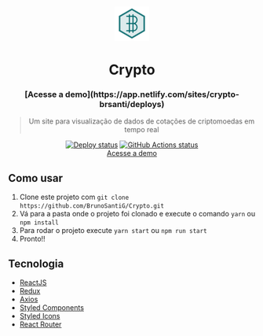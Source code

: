 <p align="center">
<img width="70px" height="70px" alt="logo" src="https://github.com/BrunoSantiG/Crypto/blob/main/src/assets/img/logo.png">
</p>
<h1 align="center">Crypto</h1>
<h3 align="center">[Acesse a demo](https://app.netlify.com/sites/crypto-brsanti/deploys)</h3>

<blockquote align="center">Um site para visualização de dados de cotações de criptomoedas em tempo real</blockquote>

<p align="center">
  <a href="https://app.netlify.com/sites/crypto-brsanti/deploys"><img alt="Deploy status" src="https://api.netlify.com/api/v1/badges/bc310202-a43c-4ece-af7b-072d5ce75969/deploy-status"></a>
  <a href="https://github.com/BrunoSantiG/Crypto"><img alt="GitHub Actions status" src="https://github.com/BrunoSantiG/Crypto/workflows/Build/badge.svg"></a>
  <br/>
  <a href="https://app.netlify.com/sites/crypto-brsanti/deploys">Acesse a demo</a>
</p>

## Como usar

1.  Clone este projeto com `git clone https://github.com/BrunoSantiG/Crypto.git`
2.  Vá para a pasta onde o projeto foi clonado e execute o comando `yarn` ou `npm install`
3.  Para rodar o projeto execute `yarn start` ou `npm run start`
4.  Pronto!!

## Tecnologia

-   [ReactJS](https://pt-br.reactjs.org)
-   [Redux](https://redux.js.org)
-   [Axios](https://github.com/axios/axios)
-   [Styled Components](https://styled-components.com)
-   [Styled Icons](https://styled-icons.js.org)
-   [React Router](https://reactrouter.com)
